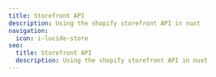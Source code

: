 ```yaml
---
title: Storefront API
description: Using the shopify storefront API in nuxt
navigation:
  icon: i-lucide-store
seo:
  title: Storefront API
  description: Using the shopify storefront API in nuxt
---
```

